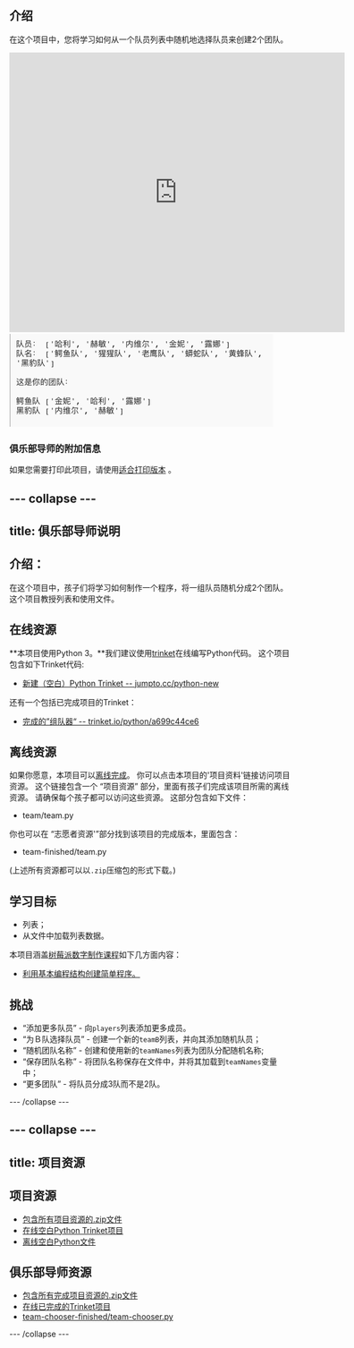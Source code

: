 ## 介绍

在这个项目中，您将学习如何从一个队员列表中随机地选择队员来创建2个团队。

<div class="trinket">
  <iframe src="https://trinket.io/embed/python/ca3af66f8d?outputOnly=true&start=result" width="600" height="500" frameborder="0" marginwidth="0" marginheight="0" allowfullscreen>
  </iframe>
  <img src="images/team-finished.png">
</div>

### 俱乐部导师的附加信息

如果您需要打印此项目，请使用[适合打印版本](https://projects.raspberrypi.org/zh-CN/projects/team-chooser/print) 。

--- collapse ---
---
title: 俱乐部导师说明
---

## 介绍：

在这个项目中，孩子们将学习如何制作一个程序，将一组队员随机分成2个团队。 这个项目教授列表和使用文件。

## 在线资源

**本项目使用Python 3。**我们建议使用[trinket](https://trinket.io/)在线编写Python代码。 这个项目包含如下Trinket代码:

* [新建（空白）Python Trinket -- jumpto.cc/python-new](http://jumpto.cc/python-new)

还有一个包括已完成项目的Trinket：

* [完成的”组队器“ -- trinket.io/python/a699c44ce6](https://trinket.io/python/ca3af66f8d)

## 离线资源

如果你愿意，本项目可以[离线完成](https://www.codeclubprojects.org/en-GB/resources/python-working-offline/)。 你可以点击本项目的'项目资料'链接访问项目资源。 这个链接包含一个 “项目资源” 部分，里面有孩子们完成该项目所需的离线资源。 请确保每个孩子都可以访问这些资源。 这部分包含如下文件：

* team/team.py

你也可以在 “志愿者资源'”部分找到该项目的完成版本，里面包含：

* team-finished/team.py

(上述所有资源都可以以`.zip`压缩包的形式下载。)

## 学习目标

* 列表；
* 从文件中加载列表数据。

本项目涵盖[树莓派数字制作课程](https://rpf.io/curriculum)如下几方面内容：

* [利用基本编程结构创建简单程序。](https://www.raspberrypi.org/curriculum/programming/creator)

## 挑战

* “添加更多队员” - 向`players`列表添加更多成员。
* “为Ｂ队选择队员” - 创建一个新的`teamB`列表，并向其添加随机队员；
* “随机团队名称” - 创建和使用新的`teamNames`列表为团队分配随机名称;
* “保存团队名称” - 将团队名称保存在文件中，并将其加载到`teamNames`变量中；
* “更多团队” - 将队员分成3队而不是2队。

--- /collapse ---

--- collapse ---
---
title: 项目资源
---

## 项目资源

* [包含所有项目资源的.zip文件](resources/team-chooser-project-resources.zip)
* [在线空白Python Trinket项目](http://jumpto.cc/python-new)
* [离线空白Python文件](resources/new-new.py)

## 俱乐部导师资源

* [包含所有完成项目资源的.zip文件](resources/team-chooser-volunteer-resources.zip)
* [在线已完成的Trinket项目](https://trinket.io/python/ca3af66f8d)
* [team-chooser-finished/team-chooser.py](resources/team-chooser-finished-team-chooser.py)

--- /collapse ---